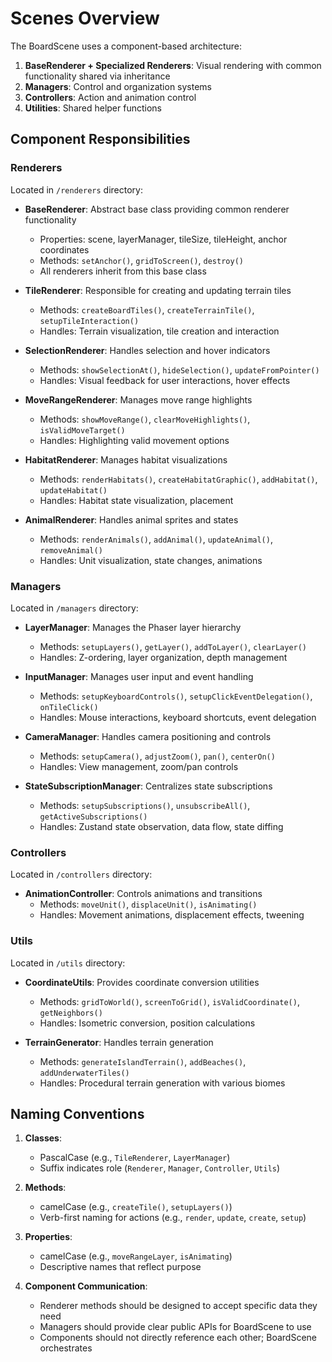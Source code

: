 # Scenes Overview

The BoardScene uses a component-based architecture:

1. **BaseRenderer + Specialized Renderers**: Visual rendering with common functionality shared via inheritance
2. **Managers**: Control and organization systems
3. **Controllers**: Action and animation control
4. **Utilities**: Shared helper functions

## Component Responsibilities

### Renderers

Located in `/renderers` directory:

- **BaseRenderer**: Abstract base class providing common renderer functionality
  - Properties: scene, layerManager, tileSize, tileHeight, anchor coordinates
  - Methods: `setAnchor()`, `gridToScreen()`, `destroy()`
  - All renderers inherit from this base class

- **TileRenderer**: Responsible for creating and updating terrain tiles
  - Methods: `createBoardTiles()`, `createTerrainTile()`, `setupTileInteraction()`
  - Handles: Terrain visualization, tile creation and interaction

- **SelectionRenderer**: Handles selection and hover indicators
  - Methods: `showSelectionAt()`, `hideSelection()`, `updateFromPointer()`
  - Handles: Visual feedback for user interactions, hover effects

- **MoveRangeRenderer**: Manages move range highlights
  - Methods: `showMoveRange()`, `clearMoveHighlights()`, `isValidMoveTarget()`
  - Handles: Highlighting valid movement options

- **HabitatRenderer**: Manages habitat visualizations
  - Methods: `renderHabitats()`, `createHabitatGraphic()`, `addHabitat()`, `updateHabitat()`
  - Handles: Habitat state visualization, placement

- **AnimalRenderer**: Handles animal sprites and states
  - Methods: `renderAnimals()`, `addAnimal()`, `updateAnimal()`, `removeAnimal()`
  - Handles: Unit visualization, state changes, animations

### Managers

Located in `/managers` directory:

- **LayerManager**: Manages the Phaser layer hierarchy
  - Methods: `setupLayers()`, `getLayer()`, `addToLayer()`, `clearLayer()`
  - Handles: Z-ordering, layer organization, depth management

- **InputManager**: Manages user input and event handling
  - Methods: `setupKeyboardControls()`, `setupClickEventDelegation()`, `onTileClick()`
  - Handles: Mouse interactions, keyboard shortcuts, event delegation

- **CameraManager**: Handles camera positioning and controls
  - Methods: `setupCamera()`, `adjustZoom()`, `pan()`, `centerOn()`
  - Handles: View management, zoom/pan controls

- **StateSubscriptionManager**: Centralizes state subscriptions
  - Methods: `setupSubscriptions()`, `unsubscribeAll()`, `getActiveSubscriptions()`
  - Handles: Zustand state observation, data flow, state diffing

### Controllers

Located in `/controllers` directory:

- **AnimationController**: Controls animations and transitions
  - Methods: `moveUnit()`, `displaceUnit()`, `isAnimating()`
  - Handles: Movement animations, displacement effects, tweening

### Utils

Located in `/utils` directory:

- **CoordinateUtils**: Provides coordinate conversion utilities
  - Methods: `gridToWorld()`, `screenToGrid()`, `isValidCoordinate()`, `getNeighbors()`
  - Handles: Isometric conversion, position calculations

- **TerrainGenerator**: Handles terrain generation
  - Methods: `generateIslandTerrain()`, `addBeaches()`, `addUnderwaterTiles()`
  - Handles: Procedural terrain generation with various biomes


## Naming Conventions

1. **Classes**:
   - PascalCase (e.g., `TileRenderer`, `LayerManager`)
   - Suffix indicates role (`Renderer`, `Manager`, `Controller`, `Utils`)

2. **Methods**:
   - camelCase (e.g., `createTile()`, `setupLayers()`)
   - Verb-first naming for actions (e.g., `render`, `update`, `create`, `setup`)

3. **Properties**:
   - camelCase (e.g., `moveRangeLayer`, `isAnimating`)
   - Descriptive names that reflect purpose

4. **Component Communication**:
   - Renderer methods should be designed to accept specific data they need
   - Managers should provide clear public APIs for BoardScene to use
   - Components should not directly reference each other; BoardScene orchestrates